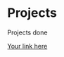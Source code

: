 # Projects
Projects done

[Your link here](https://editor.p5js.org/Yogita_Menon/collections/-kW0RG3oo)

